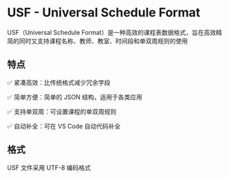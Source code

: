 # USF - Universal Schedule Format

USF（Universal Schedule Format）是一种高效的课程表数据格式，旨在高效精简的同时又支持课程名称、教师、教室、时间段和单双周规则的使用

## 特点

✅ 紧凑高效：比传统格式减少冗余字段

✅ 简单方便：简单的 JSON 结构，适用于各类应用

✅ 支持单双周：可设置课程的单双周规则

✅ 自动补全：可在 VS Code 自动代码补全

## 格式
USF 文件采用 UTF-8 编码格式